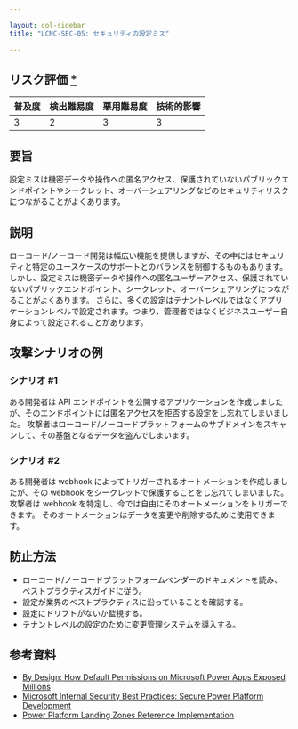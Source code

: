 ```yaml
---

layout: col-sidebar
title: "LCNC-SEC-05: セキュリティの設定ミス"

---
```


## リスク評価 [*](https://owasp.org/www-project-top-ten/2017/Note_About_Risks)

| 普及度 | 検出難易度 | 悪用難易度 | 技術的影響 |
| --- | --- | --- | --- |
| 3 | 2 | 3 | 3 |

## 要旨

設定ミスは機密データや操作への匿名アクセス、保護されていないパブリックエンドポイントやシークレット、オーバーシェアリングなどのセキュリティリスクにつながることがよくあります。

## 説明

ローコード/ノーコード開発は幅広い機能を提供しますが、その中にはセキュリティと特定のユースケースのサポートとのバランスを制御するものもあります。
しかし、設定ミスは機密データや操作への匿名ユーザーアクセス、保護されていないパブリックエンドポイント、シークレット、オーバーシェアリングにつながることがよくあります。
さらに、多くの設定はテナントレベルではなくアプリケーションレベルで設定されます。つまり、管理者ではなくビジネスユーザー自身によって設定されることがあります。

## 攻撃シナリオの例

### シナリオ #1

ある開発者は API エンドポイントを公開するアプリケーションを作成しましたが、そのエンドポイントには匿名アクセスを拒否する設定をし忘れてしまいました。
攻撃者はローコード/ノーコードプラットフォームのサブドメインをスキャンして、その基盤となるデータを盗んでしまいます。

### シナリオ #2

ある開発者は webhook によってトリガーされるオートメーションを作成しましたが、その webhook をシークレットで保護することをし忘れてしまいました。
攻撃者は webhook を特定し、今では自由にそのオートメーションをトリガーできます。
そのオートメーションはデータを変更や削除するために使用できます。

## 防止方法

- ローコード/ノーコードプラットフォームベンダーのドキュメントを読み、ベストプラクティスガイドに従う。
- 設定が業界のベストプラクティスに沿っていることを確認する。
- 設定にドリフトがないか監視する。
- テナントレベルの設定のために変更管理システムを導入する。

## 参考資料

- [By Design: How Default Permissions on Microsoft Power Apps Exposed Millions](https://www.upguard.com/breaches/power-apps)
- [Microsoft Internal Security Best Practices: Secure Power Platform Development](https://www.youtube.com/watch?v=h9FrOEfc81s)
- [Power Platform Landing Zones Reference Implementation](https://github.com/microsoft/industry/blob/main/foundations/powerPlatform/referenceImplementation/readme.md#power-platform-landing-zones-reference-implementation)
